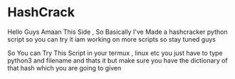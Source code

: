 # HashCrack
Hello Guys Amaan This Side , So Basically I've Made a hashcracker python script so you can try it iam working on more scripts  so stay tuned guys

So You can Try This Script in your termux , linux etc 
you just have to type python3 and filename
and thats it 
but make sure you have the dictionary of that hash which you are going to given
